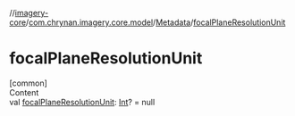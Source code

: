 //[imagery-core](../../../index.md)/[com.chrynan.imagery.core.model](../index.md)/[Metadata](index.md)/[focalPlaneResolutionUnit](focal-plane-resolution-unit.md)



# focalPlaneResolutionUnit  
[common]  
Content  
val [focalPlaneResolutionUnit](focal-plane-resolution-unit.md): [Int](https://kotlinlang.org/api/latest/jvm/stdlib/kotlin/-int/index.html)? = null  



